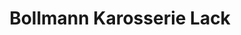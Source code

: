 ---
title: "Bollmann Karosserie Lack"
url: /moeckern/bollmann-karosserie-lack/
shop: Autowerkstatt
---